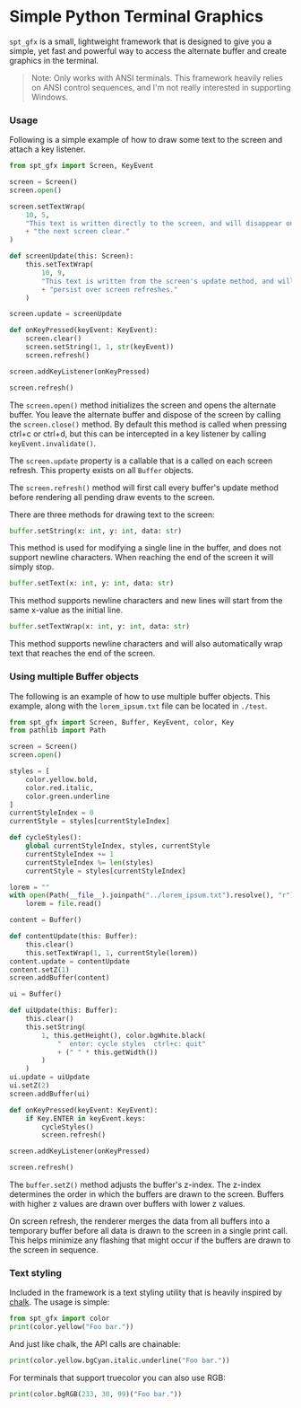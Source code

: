 
# Simple Python Terminal Graphics

`spt_gfx` is a small, lightweight framework that is designed to give you a simple, yet fast and powerful way to access the alternate buffer and create graphics in the terminal.

> Note: Only works with ANSI terminals. This framework heavily relies on ANSI control sequences, and I'm not really interested in supporting Windows.

### Usage

Following is a simple example of how to draw some text to the screen and attach a key listener.

```python
from spt_gfx import Screen, KeyEvent

screen = Screen()
screen.open()

screen.setTextWrap(
    10, 5,
    "This text is written directly to the screen, and will disappear on"
    + "the next screen clear."
)

def screenUpdate(this: Screen):
    this.setTextWrap(
        10, 9,
        "This text is written from the screen's update method, and will "
        + "persist over screen refreshes."
    )

screen.update = screenUpdate

def onKeyPressed(keyEvent: KeyEvent):
    screen.clear()
    screen.setString(1, 1, str(keyEvent))
    screen.refresh()

screen.addKeyListener(onKeyPressed)

screen.refresh()
```

The `screen.open()` method initializes the screen and opens the alternate buffer. You leave the alternate buffer and dispose of the screen by calling the `screen.close()` method. By default this method is called when pressing ctrl+c or ctrl+d, but this can be intercepted in a key  listener by calling `keyEvent.invalidate()`.

The `screen.update` property is a callable that is a called on each screen refresh. This property exists on all `Buffer` objects.

The `screen.refresh()` method will first call every buffer's update method before rendering all pending draw events to the screen.

There are three methods for drawing text to the screen:

```python
buffer.setString(x: int, y: int, data: str)
```

This method is used for modifying a single line in the buffer, and does not support newline characters. When reaching the end of the screen it will simply stop.

```python
buffer.setText(x: int, y: int, data: str)
```

This method supports newline characters and new lines will start from the same x-value as the initial line.

```python
buffer.setTextWrap(x: int, y: int, data: str)
```

This method supports newline characters and will also automatically wrap text that reaches the end of the screen.

### Using multiple Buffer objects

The following is an example of how to use multiple buffer objects. This example, along with the `lorem_ipsum.txt` file can be located in `./test`.

```python
from spt_gfx import Screen, Buffer, KeyEvent, color, Key
from pathlib import Path

screen = Screen()
screen.open()

styles = [
    color.yellow.bold,
    color.red.italic,
    color.green.underline
]
currentStyleIndex = 0
currentStyle = styles[currentStyleIndex]

def cycleStyles():
    global currentStyleIndex, styles, currentStyle
    currentStyleIndex += 1
    currentStyleIndex %= len(styles)
    currentStyle = styles[currentStyleIndex]

lorem = ""
with open(Path(__file__).joinpath("../lorem_ipsum.txt").resolve(), "r") as file:
    lorem = file.read()

content = Buffer()

def contentUpdate(this: Buffer):
    this.clear()
    this.setTextWrap(1, 1, currentStyle(lorem))
content.update = contentUpdate
content.setZ(1)
screen.addBuffer(content)

ui = Buffer()

def uiUpdate(this: Buffer):
    this.clear()
    this.setString(
        1, this.getHeight(), color.bgWhite.black(
            "  enter: cycle styles  ctrl+c: quit"
            + (" " * this.getWidth())
        )
    )
ui.update = uiUpdate
ui.setZ(2)
screen.addBuffer(ui)

def onKeyPressed(keyEvent: KeyEvent):
    if Key.ENTER in keyEvent.keys:
        cycleStyles()
        screen.refresh()

screen.addKeyListener(onKeyPressed)

screen.refresh()
```

The `buffer.setZ()` method adjusts the buffer's z-index. The z-index determines the order in which the buffers are drawn to the screen. Buffers with higher z values are drawn over buffers with lower z values.

On screen refresh, the renderer merges the data from all buffers into a temporary buffer before all data is drawn to the screen in a single print call. This helps minimize any flashing that might occur if the buffers are drawn to the screen in sequence. 

### Text styling

Included in the framework is a text styling utility that is heavily inspired by [chalk](https://github.com/chalk/chalk). The usage is simple:

```python
from spt_gfx import color
print(color.yellow("Foo bar."))
```

And just like chalk, the API calls are chainable:

```python
print(color.yellow.bgCyan.italic.underline("Foo bar."))
```

For terminals that support truecolor you can also use RGB:

```python
print(color.bgRGB(233, 30, 99)("Foo bar."))
```
